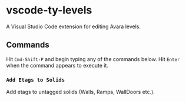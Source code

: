 # vscode-ty-levels

A Visual Studio Code extension for editing Avara levels.

## Commands

Hit `Cmd-Shift-P` and begin typing any of the commands below. Hit `Enter` when the command appears to execute it.

### `Add Etags to Solids`

Add etags to untagged solids (Walls, Ramps, WallDoors etc.).
